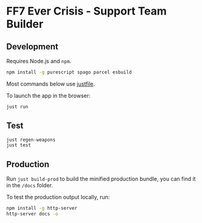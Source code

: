 # FF7 Ever Crisis - Support Team Builder

## Development

Requires Node.js and `npm`.

```sh
npm install -g purescript spago parcel esbuild
```

Most commands below use [justfile](https://github.com/casey/just).

To launch the app in the browser:

```sh
just run
```

## Test

```sh
just regen-weapons
just test
```

## Production

Run `just build-prod` to build the minified production bundle, you can find it in the `/docs` folder.

To test the production output locally, run:

```sh
npm install -g http-server
http-server docs -o
```
